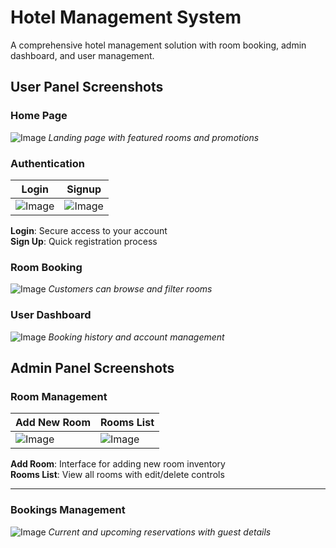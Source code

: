 # Hotel Management System

A comprehensive hotel management solution with room booking, admin dashboard, and user management.

## User Panel Screenshots

### Home Page
![Image](https://github.com/user-attachments/assets/8250d3a8-ad7c-4913-a57e-37fbc93a49b8)
*Landing page with featured rooms and promotions*

### Authentication
| Login | Signup |
|-------|--------|
| ![Image](https://github.com/user-attachments/assets/ddd95b99-077b-44bd-b1cd-b991215c94d8) | ![Image](https://github.com/user-attachments/assets/41ad38c1-d8e9-410f-8f4a-ed19189b162e)|

**Login**: Secure access to your account  
**Sign Up**: Quick registration process

### Room Booking
![Image](https://github.com/user-attachments/assets/82e22ed0-2fdc-488c-a69d-3bfade01aa43)
*Customers can browse and filter rooms*

### User Dashboard
![Image](https://github.com/user-attachments/assets/87d6c538-1316-4a82-af5a-86d56142e37c)
*Booking history and account management*

## Admin Panel Screenshots

### Room Management
| Add New Room | Rooms List |
|--------------|------------|
| ![Image](https://github.com/user-attachments/assets/4621c121-bc74-479f-a13c-d6c5ae63ea6e) | ![Image](https://github.com/user-attachments/assets/1ad14dd4-8692-4c54-a5e6-2b8d1f199692) |

**Add Room**: Interface for adding new room inventory  
**Rooms List**: View all rooms with edit/delete controls

---

### Bookings Management
![Image](https://github.com/user-attachments/assets/e31a49a7-66c9-4679-afec-ebaf3c836658)
*Current and upcoming reservations with guest details*






